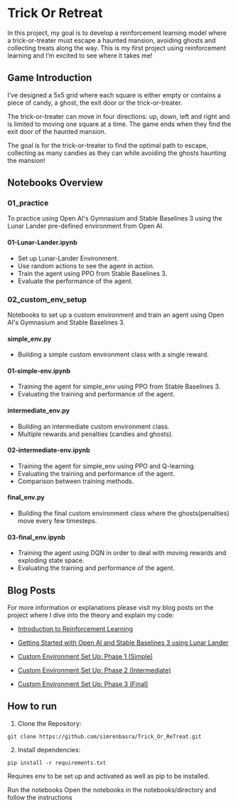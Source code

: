# Trick Or Retreat

In this project, my goal is to develop a reinforcement learning model where a trick-or-treater must escape a haunted mansion, avoiding ghosts and collecting treats along the way. This is my first project using reinforcement learning and I’m excited to see where it takes me!

## Game Introduction
I’ve designed a 5x5 grid where each square is either empty or contains a piece of candy, a ghost, the exit door or the trick-or-treater.

The trick-or-treater can move in four directions: up, down, left and right and is limited to moving one square at a time. The game ends when they find the exit door of the haunted mansion.

The goal is for the trick-or-treater to find the optimal path to escape, collecting as many candies as they can while avoiding the ghosts haunting the mansion!

## Notebooks Overview
### 01_practice
To practice using Open AI's Gymnasium and Stable Baselines 3 using the Lunar Lander pre-defined environment from Open AI.

#### 01-Lunar-Lander.ipynb
- Set up Lunar-Lander Environment. 
- Use random actions to see the agent in action. 
- Train the agent using PPO from Stable Baselines 3.
- Evaluate the performance of the agent.

### 02_custom_env_setup
Notebooks to set up a custom environment and train an agent using Open AI's Gymnasium and Stable Baselines 3.

#### simple_env.py
- Building a simple custom environment class with a single reward.

#### 01-simple-env.ipynb
- Training the agent for simple_env using PPO from Stable Baselines 3.
- Evaluating the training and performance of the agent.

#### intermediate_env.py
- Building an intermediate custom environment class.
- Multiple rewards and penalties (candies and ghosts).

#### 02-intermediate-env.ipynb
- Training the agent for simple_env using PPO and Q-learning.
- Evaluating the training and performance of the agent.
- Comparison between training methods.

#### final_env.py
- Building the final custom environment class where the ghosts(penalties) move every few timesteps.

#### 03-final_env.ipynb
- Training the agent using DQN in order to deal with moving rewards and exploding state space.
- Evaluating the training and performance of the agent.


## Blog Posts
For more information or explanations please visit my blog posts on the project where I dive into the theory and explain my code:

- [Introduction to Reinforcement Learning](https://simrenbasra.github.io/simys-blog/2024/10/21/trick_or_retreat_part_1.html)
- [Getting Started with Open AI and Stable Baselines 3 using Lunar Lander](https://simrenbasra.github.io/simys-blog/2024/10/31/trick_or_retreat_part2.html)

- [Custom Environment Set Up: Phase 1 (Simple)](https://simrenbasra.github.io/simys-blog/2024/11/14/trick_or_retreat_part3.html)
- [Custom Environment Set Up: Phase 2 (Intermediate)](https://simrenbasra.github.io/simys-blog/2024/11/20/trick_or_retreat_part4.html)
- [Custom Environment Set Up: Phase 3 (Final)](https://simrenbasra.github.io/simys-blog/2024/12/07/trick_or_retreat_part5.html)

## How to run
1. Clone the Repository:

`git clone https://github.com/simrenbasra/Trick_Or_ReTreat.git`

2. Install dependencies:

`pip install -r requirements.txt`

Requires env to be set up and activated as well as pip to be installed.

Run the notebooks Open the notebooks in the notebooks/directory and follow the instructions